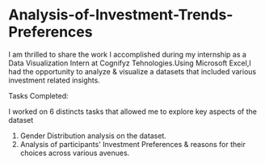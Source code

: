 # Analysis-of-Investment-Trends-Preferences
I am thrilled to share the work I accomplished during my internship as a Data Visualization Intern at Cognifyz Tehnologies.Using Microsoft Excel,I had the opportunity to analyze & visualize a datasets that included various investment related insights.

Tasks Completed:

I worked on 6 distincts tasks that allowed me to explore key aspects of the dataset
1. Gender Distribution analysis on the dataset.
2. Analysis of participants' Investment Preferences & reasons for their choices across various avenues.
